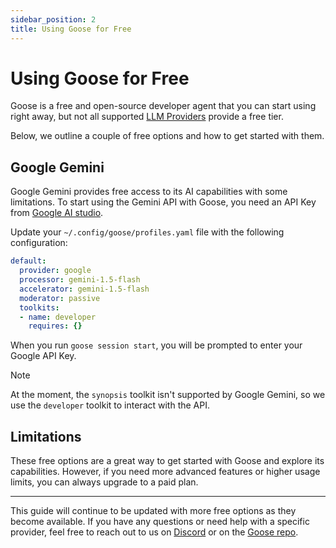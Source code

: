 ```yaml
---
sidebar_position: 2
title: Using Goose for Free
---
```


# Using Goose for Free

Goose is a free and open-source developer agent that you can start using right away, but not all supported [LLM Providers][providers] provide a free tier. 

Below, we outline a couple of free options and how to get started with them.


## Google Gemini
Google Gemini provides free access to its AI capabilities with some limitations. To start using the Gemini API with Goose, you need an API Key from [Google AI studio](https://aistudio.google.com/app/apikey).

Update your `~/.config/goose/profiles.yaml` file with the following configuration:

```yaml title="profiles.yaml"
default:
  provider: google
  processor: gemini-1.5-flash
  accelerator: gemini-1.5-flash
  moderator: passive
  toolkits:
  - name: developer
    requires: {}
```

When you run `goose session start`, you will be prompted to enter your Google API Key.

> [!NOTE] 
> At the moment, the `synopsis` toolkit isn't supported by Google Gemini, so we use the `developer` toolkit to interact with the API. 





## Limitations

These free options are a great way to get started with Goose and explore its capabilities. However, if you need more advanced features or higher usage limits, you can always upgrade to a paid plan.

---

This guide will continue to be updated with more free options as they become available. If you have any questions or need help with a specific provider, feel free to reach out to us on [Discord](https://discord.gg/block-opensource) or on the [Goose repo](https://github.com/block/goose).


[providers]: https://block.github.io/goose/plugins/providers.html
